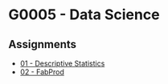# G0005 - Data Science

## Assignments

- [01 - Descriptive Statistics](./assignments/01-descriptive-statistics/)
- [02 - FabProd](./assignments/02-fabprod/)
